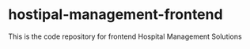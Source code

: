 # hostipal-management-frontend
This is the code repository for frontend Hospital Management Solutions
